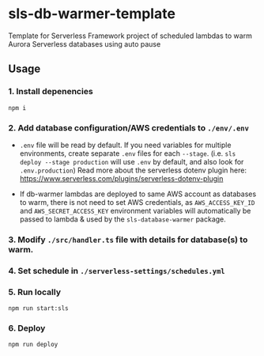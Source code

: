 # sls-db-warmer-template
Template for Serverless Framework project of scheduled lambdas to warm Aurora Serverless databases using auto pause

## Usage


### 1. Install depenencies

```
npm i
```

### 2. Add database configuration/AWS credentials to `./env/.env`

- `.env` file will be read by default. If you need variables for multiple environments, create separate `.env` files for each `--stage`. (i.e. `sls deploy --stage production` will use `.env` by default, and also look for `.env.production`) Read more about the serverless dotenv plugin here: https://www.serverless.com/plugins/serverless-dotenv-plugin

- If db-warmer lambdas are deployed to same AWS account as databases to warm, there is not need to set AWS credentials, as `AWS_ACCESS_KEY_ID` and `AWS_SECRET_ACCESS_KEY` environment variables will automatically be passed to lambda & used by the `sls-database-warmer` package.

### 3. Modify `./src/handler.ts` file with details for database(s) to warm.

### 4. Set schedule in `./serverless-settings/schedules.yml`

### 5. Run locally

```
npm run start:sls
```

### 6. Deploy
```
npm run deploy
```